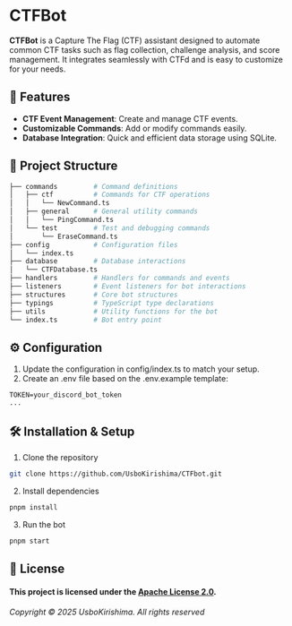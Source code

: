 # CTFBot

**CTFBot** is a Capture The Flag (CTF) assistant designed to automate common CTF tasks such as flag collection, challenge analysis, and score management. It integrates seamlessly with CTFd and is easy to customize for your needs.

## 🚀 Features

- **CTF Event Management**: Create and manage CTF events.
- **Customizable Commands**: Add or modify commands easily.
- **Database Integration**: Quick and efficient data storage using SQLite.


## 📂 Project Structure

```python
├── commands         # Command definitions
│   ├── ctf          # Commands for CTF operations
│   │   └── NewCommand.ts
│   ├── general      # General utility commands
│   │   └── PingCommand.ts
│   └── test         # Test and debugging commands
│       └── EraseCommand.ts
├── config           # Configuration files
│   └── index.ts
├── database         # Database interactions
│   └── CTFDatabase.ts
├── handlers         # Handlers for commands and events
├── listeners        # Event listeners for bot interactions
├── structures       # Core bot structures
├── typings          # TypeScript type declarations
├── utils            # Utility functions for the bot
└── index.ts         # Bot entry point
```
## ⚙️ Configuration

1. Update the configuration in config/index.ts to match your setup.
2. Create an .env file based on the .env.example template:

```env
TOKEN=your_discord_bot_token
...
```

## 🛠️ Installation & Setup

1. Clone the repository

```bash
git clone https://github.com/UsboKirishima/CTFbot.git
```

2. Install dependencies

```bash
pnpm install
```

3. Run the bot

```bash
pnpm start
```

## 📄 License

#### This project is licensed under the [Apache License 2.0](/LICENSE).

###### Copyright © 2025 UsboKirishima. All rights reserved